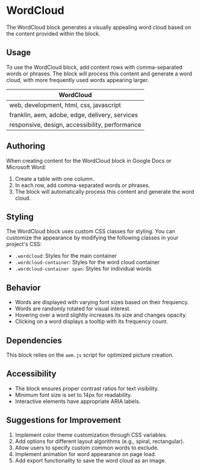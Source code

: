 # WordCloud

The WordCloud block generates a visually appealing word cloud based on the content provided within the block.

## Usage

To use the WordCloud block, add content rows with comma-separated words or phrases. The block will process this content and generate a word cloud, with more frequently used words appearing larger.

| WordCloud |
|-----------|
| web, development, html, css, javascript |
| franklin, aem, adobe, edge, delivery, services |
| responsive, design, accessibility, performance |

## Authoring

When creating content for the WordCloud block in Google Docs or Microsoft Word:

1. Create a table with one column.
2. In each row, add comma-separated words or phrases.
3. The block will automatically process this content and generate the word cloud.

## Styling

The WordCloud block uses custom CSS classes for styling. You can customize the appearance by modifying the following classes in your project's CSS:

- `.wordcloud`: Styles for the main container
- `.wordcloud-container`: Styles for the word cloud container
- `.wordcloud-container span`: Styles for individual words

## Behavior

- Words are displayed with varying font sizes based on their frequency.
- Words are randomly rotated for visual interest.
- Hovering over a word slightly increases its size and changes opacity.
- Clicking on a word displays a tooltip with its frequency count.

## Dependencies

This block relies on the `aem.js` script for optimized picture creation.

## Accessibility

- The block ensures proper contrast ratios for text visibility.
- Minimum font size is set to 14px for readability.
- Interactive elements have appropriate ARIA labels.

## Suggestions for Improvement

1. Implement color theme customization through CSS variables.
2. Add options for different layout algorithms (e.g., spiral, rectangular).
3. Allow users to specify custom common words to exclude.
4. Implement animation for word appearance on page load.
5. Add export functionality to save the word cloud as an image.